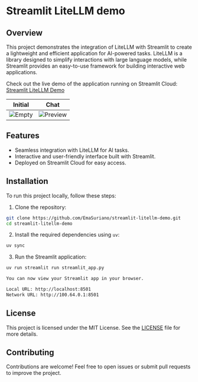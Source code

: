 # Streamlit LiteLLM demo

## Overview

This project demonstrates the integration of LiteLLM with Streamlit to create a lightweight and efficient application for AI-powered tasks. LiteLLM is a library designed to simplify interactions with large language models, while Streamlit provides an easy-to-use framework for building interactive web applications.

Check out the live demo of the application running on Streamlit Cloud: [Streamlit LiteLLM Demo](https://emasuriano-litellm-demo.streamlit.app/)

| Initial                                                                                   | Chat                                                                                        |
| ----------------------------------------------------------------------------------------- | ------------------------------------------------------------------------------------------- |
| ![Empty](https://github.com/user-attachments/assets/4b1ba435-e150-43ab-bcfd-399653e7ebd5) | ![Preview](https://github.com/user-attachments/assets/87ff53ea-53cf-45f8-8b4f-f6d486d20b08) |

## Features

- Seamless integration with LiteLLM for AI tasks.
- Interactive and user-friendly interface built with Streamlit.
- Deployed on Streamlit Cloud for easy access.

## Installation

To run this project locally, follow these steps:

1. Clone the repository:

```bash
git clone https://github.com/EmaSuriano/streamlit-litellm-demo.git
cd streamlit-litellm-demo
```

2. Install the required dependencies using `uv`:

```bash
uv sync
```

3. Run the Streamlit application:

```bash
uv run streamlit run streamlit_app.py

You can now view your Streamlit app in your browser.

Local URL: http://localhost:8501
Network URL: http://100.64.0.1:8501
```

## License

This project is licensed under the MIT License. See the [LICENSE](LICENSE) file for more details.

## Contributing

Contributions are welcome! Feel free to open issues or submit pull requests to improve the project.
